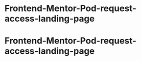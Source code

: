 # Frontend-Mentor-Pod-request-access-landing-page
# Frontend-Mentor-Pod-request-access-landing-page
